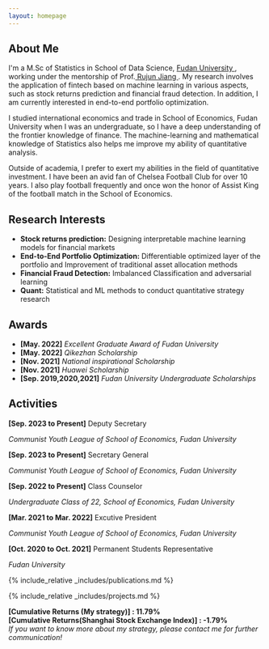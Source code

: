 ```yaml
---
layout: homepage
---
```


## About Me

I'm a M.Sc of Statistics in School of Data Science,  <a href="https://www.fudan.edu.cn/" target="_blank"> Fudan University </a>,
working under the mentorship of Prof.<a href="https://scholar.google.com/citations?user=UxH6ELwAAAAJ&hl=zh-CN" target="_blank"> Rujun Jiang </a>. My research involves the application of fintech based on machine learning in various aspects, such as stock returns prediction and financial fraud detection. In addition, I am currently interested in end-to-end portfolio optimization.

I studied international economics and trade in School of Economics, Fudan University when I was an undergraduate, so I have a deep understanding of the frontier knowledge of finance. The machine-learning and mathematical knowledge of Statistics also helps me improve my ability of quantitative analysis.


Outside of academia, I prefer to exert my abilities in the field of quantitative investment. I have been an avid fan of Chelsea Football Club for over 10 years. I also play football frequently and once won the honor of Assist King of the football match in the School of Economics.


## Research Interests
- **Stock returns prediction:** Designing interpretable machine learning models for financial markets
- **End-to-End Portfolio Optimization:** Differentiable optimized layer of the portfolio and Improvement of traditional asset allocation methods
- **Financial Fraud Detection:** Imbalanced Classification and adversarial learning
- **Quant:** Statistical and ML methods to conduct quantitative strategy research


## Awards
- **[May. 2022]** *Excellent Graduate Award of Fudan University*
- **[May. 2022]** *Qikezhan Scholarship*
- **[Nov. 2021]** *National inspirational Scholarship*
- **[Nov. 2021]** *Huawei Scholarship*
- **[Sep. 2019,2020,2021]** *Fudan University Undergraduate Scholarships*

## Activities
**[Sep. 2023 to Present]**  Deputy Secretary

*Communist Youth League of School of Economics, Fudan University*

**[Sep. 2023 to Present]**  Secretary General

*Communist Youth League of School of Economics, Fudan University*

**[Sep. 2022 to Present]**  Class Counselor

*Undergraduate Class of 22, School of Economics, Fudan University*

**[Mar. 2021 to Mar. 2022]**  Excutive President

*Communist Youth League of School of Economics, Fudan University*

**[Oct. 2020 to Oct. 2021]** Permanent Students Representative

*Fudan University*

{% include_relative _includes/publications.md %}

{% include_relative _includes/projects.md %}

**[Cumulative Returns (My strategy)] : 11.79%**
<br>
**[Cumulative Returns(Shanghai Stock Exchange Index)] : -1.79%**
<br>
*If you want to know more about my strategy, please contact me for further communication!*


